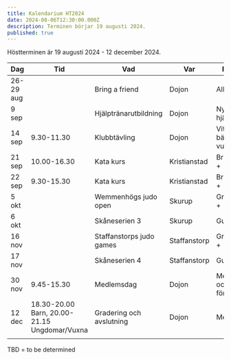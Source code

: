 ```yaml
---
title: Kalendarium HT2024
date: 2024-08-06T12:30:00.000Z
description: Terminen börjar 19 augusti 2024.
published: true
---
```

Höstterminen är 19 augusti 2024 - 12 december 2024.

| Dag       | Tid          | Vad                      | Var          | För vem                   |
| --------- | ------------ | ------------------------ | ------------ | ------------------------- |
| 26-29 aug |              | Bring a friend           | Dojon        | Alla                      |
| 9  sep    |              | Hjälptränarutbildning    | Dojon        | Nya hjälptränare          |
| 14 sep    | 9.30-11.30   | Klubbtävling             | Dojon        | Vit-gul bälte +, ej vuxna |
| 21 sep    | 10.00-16.30  | Kata kurs                | Kristianstad | Brun bälte +              |
| 22 sep    | 9.30-15.30   | Kata kurs                | Kristianstad | Brun bälte +              |
| 5 okt     |              | Wemmenhögs judo open     | Skurup       | Grön bälte +              |
| 6 okt     |              | Skåneserien 3            | Skurup       | Gul bälte +               |
| 16 nov    |              | Staffanstorps judo games | Staffanstorp | Grön bälte +              |
| 17 nov    |              | Skåneserien 4            | Staffanstorp | Gul bälte  +              |
| 30 nov    | 9.45-15.30   | Medlemsdag                | Dojon        | Medlemmar och föräldrar   |
| 12 dec    | 18.30-20.00 Barn, 20.00-21.15 Ungdomar/Vuxna  | Gradering och avslutning | Dojon        | Medlemmar                 |
|           |              |                          |              |                           |

TBD = to be determined
